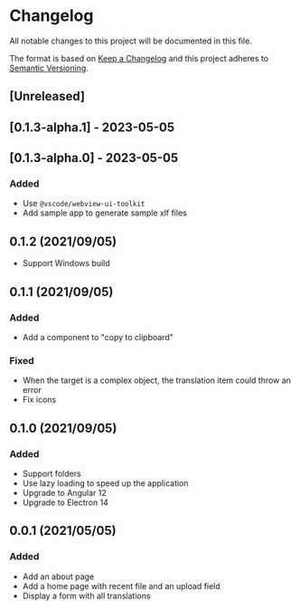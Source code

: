 # Changelog

All notable changes to this project will be documented in this file.

The format is based on [Keep a Changelog](http://keepachangelog.com/en/1.0.0/)
and this project adheres to [Semantic Versioning](http://semver.org/spec/v2.0.0.html).

## [Unreleased]

## [0.1.3-alpha.1] - 2023-05-05

## [0.1.3-alpha.0] - 2023-05-05

### Added

- Use `@vscode/webview-ui-toolkit`
- Add sample app to generate sample xlf files

## 0.1.2 (2021/09/05)

- Support Windows build

## 0.1.1 (2021/09/05)

### Added

- Add a component to "copy to clipboard"

### Fixed

- When the target is a complex object, the translation item could throw an error
- Fix icons

## 0.1.0 (2021/09/05)

### Added

- Support folders
- Use lazy loading to speed up the application
- Upgrade to Angular 12
- Upgrade to Electron 14

## 0.0.1 (2021/05/05)

### Added

- Add an about page
- Add a home page with recent file and an upload field
- Display a form with all translations
